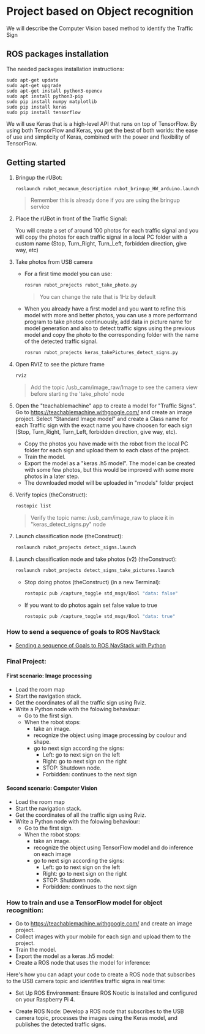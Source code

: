 # Project based on Object recognition

We will describe the Computer Vision based method to identify the Traffic Sign

## ROS packages installation

The needed packages installation instructions:
````shell
sudo apt-get update
sudo apt-get upgrade
sudo apt-get install python3-opencv
sudo apt install python3-pip
sudo pip install numpy matplotlib
sudo pip install keras
sudo pip install tensorflow
````
We will use Keras that is a high-level API that runs on top of TensorFlow. By using both TensorFlow and Keras, you get the best of both worlds: the ease of use and simplicity of Keras, combined with the power and flexibility of TensorFlow. 

## Getting started

1. Bringup the rUBot:
   ```bash
   roslaunch rubot_mecanum_description rubot_bringup_HW_arduino.launch
   ````
   > Remember this is already done if you are using the bringup service
2. Place the rUBot in front of the Traffic Signal:
   
   You will create a set of around 100 photos for each traffic signal and you will copy the photos for each traffic signal in a local PC folder with a custom name (Stop, Turn_Right, Turn_Left, forbidden direction, give way, etc)

3. Take photos from USB camera
   
   - For a first time model you can use:
      ````bash
      rosrun rubot_projects rubot_take_photo.py
      ````
      > You can change the rate that is 1Hz by default
   - When you already have a first model and you want to refine this model with more and better photos, you can use a more performand program to take photos continuously, add data in picture name for model generation and also to detect traffic signs using the previous model and copy the photo to the corresponding folder with the name of the detected traffic signal.
      ````bash
      rosrun rubot_projects keras_takePictures_detect_signs.py
      ````
4. Open RVIZ to see the picture frame
    ````bash
    rviz
    ````
    > Add the topic /usb_cam/image_raw/Image to see the camera view before starting the 'take_photo' node

5. Open the "teachablemachine" app to create a model for "Traffic Signs". Go to https://teachablemachine.withgoogle.com/ and create an image project. Select "Standard Image model" and create a Class name for each Traffic sign with the exact name you have choosen for each sign (Stop, Turn_Right, Turn_Left, forbidden direction, give way, etc). 
   - Copy the photos you have made with the robot from the local PC folder for each sign and upload them to each class of the project.  
   - Train the model.  
   - Export the model as a "keras .h5 model". The model can be created with some few photos, but this would be improved with some more photos in a later step.  
   - The downloaded model will be uploaded in "models" folder project 

6. Verify topics (theConstruct):
   ```bash
   rostopic list
   ````
   >Verify the topic name: /usb_cam/image_raw to place it in "keras_detect_signs.py" node
   
7. Launch classification node (theConstruct):
   ```bash
   roslaunch rubot_projects detect_signs.launch
   ````
8. Launch classification node and take photos (v2) (theConstruct):
   ```bash
   roslaunch rubot_projects detect_signs_take_pictures.launch
   ````
      - Stop doing photos (theConstruct) (in a new Terminal):
         ````bash
         rostopic pub /capture_toggle std_msgs/Bool "data: false"
         ````
      - If you want to do photos again set false value to true 
         ```bash
         rostopic pub /capture_toggle std_msgs/Bool "data: true"
         ````
### How to send a sequence of goals to ROS NavStack

* [Sending a sequence of Goals to ROS NavStack with Python](https://hotblackrobotics.github.io/en/blog/2018/01/29/seq-goals-py/)

### Final Project:
#### First scenario: Image processing

* Load the room map 
* Start the navigation stack. 
* Get the coordinates of all the traffic sign using Rviz.
* Write a Python node with the folowing behaviour:
	* Go to the first sign.
	* When the robot stops:
		* take an image. 
		* recognize the object using image processing by coulour and shape. 
		* go to next sign according the signs:
			* Left: go to next sign on the left
			* Right: go to next sign on the right
			* STOP: Shutdown node.
			* Forbidden: continues to the next sign  	 

#### Second scenario: Computer Vision

* Load the room map 
* Start the navigation stack. 
* Get the coordinates of all the traffic sign using Rviz.
* Write a Python node with the folowing behaviour:
	* Go to the first sign.
	* When the robot stops:
		* take an image. 
        * recognize the object using TensorFlow model and do inference on each image
		* go to next sign according the signs:
			* Left: go to next sign on the left
			* Right: go to next sign on the right
			* STOP: Shutdown node.
			* Forbidden: continues to the next sign  

### How to train and use a TensorFlow model for object recognition:
* Go to https://teachablemachine.withgoogle.com/ and create an image project.
* Collect images with your mobile for each sign and upload them to the project.
* Train the model.
* Export the model as a keras .h5 model: 
* Create a ROS node that uses the model for inference:
  

Here's how you can adapt your code to create a ROS node that subscribes to the USB camera topic and identifies traffic signs in real time:

- Set Up ROS Environment: Ensure ROS Noetic is installed and configured on your Raspberry Pi 4.

- Create ROS Node: Develop a ROS node that subscribes to the USB camera topic, processes the images using the Keras model, and publishes the detected traffic signs.

